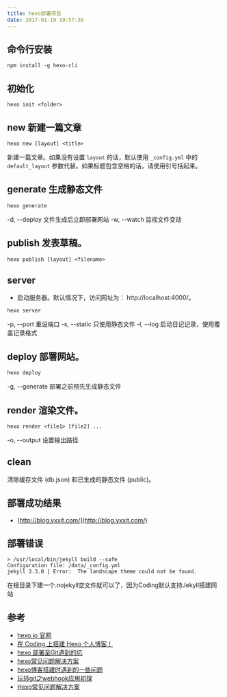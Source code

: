```yaml
---
title: hexo部署项目
date: 2017-01-19 19:57:39
---
```


## 命令行安装
```
npm install -g hexo-cli
```

## 初始化
```
hexo init <folder>
```

## new 新建一篇文章
```
hexo new [layout] <title>
```
新建一篇文章。如果没有设置 `layout` 的话，默认使用 `_config.yml` 中的 `default_layout` 参数代替。如果标题包含空格的话，请使用引号括起来。

## generate 生成静态文件
```
hexo generate
```
-d, --deploy	文件生成后立即部署网站
-w, --watch	监视文件变动

## publish 发表草稿。
```
hexo publish [layout] <filename>
```

## server
* 启动服务器。默认情况下，访问网址为： http://localhost:4000/。
```
hexo server
```
-p, --port	重设端口
-s, --static	只使用静态文件
-l, --log	启动日记记录，使用覆盖记录格式

## deploy 部署网站。
```
hexo deploy
```
-g, --generate	部署之前预先生成静态文件

## render 渲染文件。
```
hexo render <file1> [file2] ...
```
-o, --output	设置输出路径

## clean
清除缓存文件 (db.json) 和已生成的静态文件 (public)。

## 部署成功结果
- [http://blog.yxxit.com/](http://blog.yxxit.com/)

## 部署错误
```
> /usr/local/bin/jekyll build --safe
Configuration file: /data/_config.yml
jekyll 3.3.0 | Error:  The landscape theme could not be found.
```

在根目录下建一个.nojekyll空文件就可以了，因为Coding默认支持Jekyll搭建网站

## 参考
- [hexo.io 官网](https://hexo.io/zh-cn/docs/themes.html)
- [在 Coding 上搭建 Hexo 个人博客！](https://segmentfault.com/a/1190000002900848?utm_source=tuicool)
- [hexo 部署至Git遇到的坑](http://www.jianshu.com/p/67c57c70f275)
- [hexo常见问题解决方案](http://wp.huangshiyang.com/hexo%E5%B8%B8%E8%A7%81%E9%97%AE%E9%A2%98%E8%A7%A3%E5%86%B3%E6%96%B9%E6%A1%88)
- [hexo博客搭建时遇到的一些问题](https://segmentfault.com/a/1190000003710962?_ea=336354)
- [玩转git之webhook应用初探](http://ued.ctrip.com/blog/play-with-git-webhook-application.html)
- [Hexo常见问题解决方案](https://xuanwo.org/2014/08/14/hexo-usual-problem/)